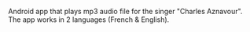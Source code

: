 Android app that plays mp3 audio file for the singer "Charles Aznavour". The app works in 2 languages (French & English).

